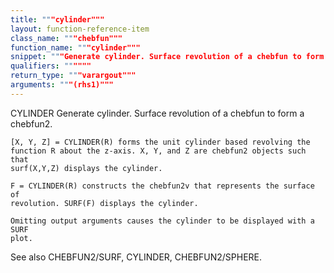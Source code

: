 ```yaml
---
title: """cylinder"""
layout: function-reference-item
class_name: """chebfun"""
function_name: """cylinder"""
snippet: """Generate cylinder. Surface revolution of a chebfun to form a chebfun2."""
qualifiers: """"""
return_type: """varargout"""
arguments: """(rhs1)"""
---
```


 CYLINDER Generate cylinder. Surface revolution of a chebfun to form a chebfun2.
 
    [X, Y, Z] = CYLINDER(R) forms the unit cylinder based revolving the 
    function R about the z-axis. X, Y, and Z are chebfun2 objects such that
    surf(X,Y,Z) displays the cylinder. 
 
    F = CYLINDER(R) constructs the chebfun2v that represents the surface of
    revolution. SURF(F) displays the cylinder.
 
    Omitting output arguments causes the cylinder to be displayed with a SURF
    plot.
 
  See also CHEBFUN2/SURF, CYLINDER, CHEBFUN2/SPHERE.
